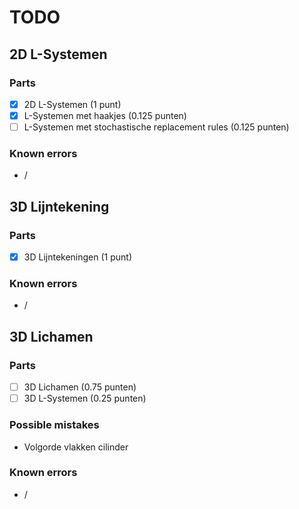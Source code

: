 # TODO

## 2D L-Systemen
### Parts
- [x] 2D L-Systemen (1 punt)
- [x] L-Systemen met haakjes (0.125 punten)
- [ ] L-Systemen met stochastische replacement rules (0.125 punten)
### Known errors
- /

## 3D Lijntekening
### Parts
- [x] 3D Lijntekeningen (1 punt)
### Known errors
- /

## 3D Lichamen
### Parts
- [ ] 3D Lichamen (0.75 punten)
- [ ] 3D L-Systemen (0.25 punten)
### Possible mistakes
- Volgorde vlakken cilinder
### Known errors
- /


